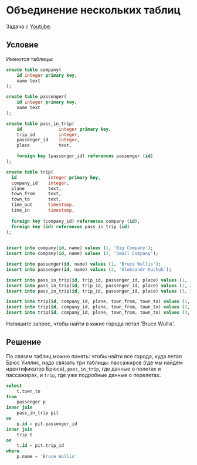 # Объединение нескольких таблиц

Задача с [Youtube](https://www.youtube.com/watch?v=AIKAffTTAy4).

## Условие

Имеются таблицы:

```sql
create table company(
    id integer primary key,
    name text
);

create table passenger(
    id integer primary key,
    name text
);

create table pass_in_trip(
    id              integer primary key,
    trip_id         integer,
    passenger_id    integer,
    place           text,

    foreign key (passenger_id) references passenger (id)
);

create table trip(
  id            integer primary key,
  company_id    integer,
  plane         text,
  town_from     text,
  town_to       text,
  time_out      timestamp,
  time_in       timestamp,
  
  foreign key (company_id) references company (id),
  foreign key (id) references pass_in_trip (id)
);

 
insert into company(id, name) values (1, 'Big Company');
insert into company(id, name) values (2, 'Small Company');

insert into passenger(id, name) values (1, 'Bruce Wullis');
insert into passenger(id, name) values (2, 'Aleksandr Kuchuk');

insert into pass_in_trip(id, trip_id, passenger_id, place) values (1, 1, 1, 'Bagama');
insert into pass_in_trip(id, trip_id, passenger_id, place) values (2, 2, 1, 'Tokio');
insert into pass_in_trip(id, trip_id, passenger_id, place) values (3, 3, 2, 'Irkutsk');

insert into trip(id, company_id, plane, town_from, town_to) values (1, 1, 'Airbus', 'New York', 'Town2');
insert into trip(id, company_id, plane, town_from, town_to) values (2, 1, 'Airbus', 'Town2', 'New York');
insert into trip(id, company_id, plane, town_from, town_to) values (3, 2, 'Airbus Small', 'Moscow', 'Irkutsk');

```

Напишите запрос, чтобы найти в какие города летал 'Bruce Wullis'.

## Решение

По связям таблиц можно понять: чтобы найти все города, куда летал Брюс Уиллис, надо связать три таблицы: пассажиров (где мы найдем идентификатор Брюса), `pass_in_trip`, где данные о полетах и пассажирах, и `trip`, где уже подробные данные о перелетах.

```sql
select
    t.town_to
from 
    passenger p
inner join
    pass_in_trip pit
on
    p.id = pit.passenger_id
inner join
    trip t
on 
    t.id = pit.trip_id    
where 
    p.name = 'Bruce Wullis'
```
